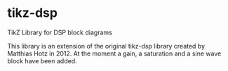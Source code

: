 # tikz-dsp
TikZ Library for DSP block diagrams

This library is an extension of the original tikz-dsp library created by Matthias Hotz in 2012.
At the moment a gain, a saturation and a sine wave block have been added.
